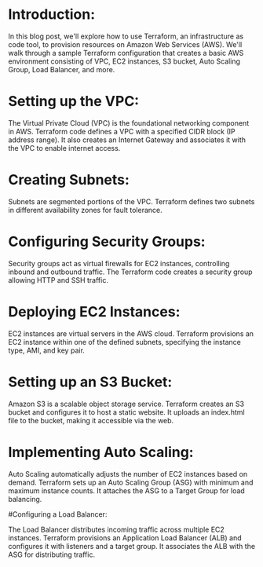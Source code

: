 # Introduction:
In this blog post, we'll explore how to use Terraform, an infrastructure as code tool, to provision resources on Amazon Web Services (AWS). We'll walk through a sample Terraform configuration that creates a basic AWS environment consisting of VPC, EC2 instances, S3 bucket, Auto Scaling Group, Load Balancer, and more.

# Setting up the VPC:

The Virtual Private Cloud (VPC) is the foundational networking component in AWS.
Terraform code defines a VPC with a specified CIDR block (IP address range).
It also creates an Internet Gateway and associates it with the VPC to enable internet access.

# Creating Subnets:

Subnets are segmented portions of the VPC.
Terraform defines two subnets in different availability zones for fault tolerance.

# Configuring Security Groups:

Security groups act as virtual firewalls for EC2 instances, controlling inbound and outbound traffic.
The Terraform code creates a security group allowing HTTP and SSH traffic.

# Deploying EC2 Instances:

EC2 instances are virtual servers in the AWS cloud.
Terraform provisions an EC2 instance within one of the defined subnets, specifying the instance type, AMI, and key pair.

# Setting up an S3 Bucket:

Amazon S3 is a scalable object storage service.
Terraform creates an S3 bucket and configures it to host a static website.
It uploads an index.html file to the bucket, making it accessible via the web.

# Implementing Auto Scaling:

Auto Scaling automatically adjusts the number of EC2 instances based on demand.
Terraform sets up an Auto Scaling Group (ASG) with minimum and maximum instance counts.
It attaches the ASG to a Target Group for load balancing.

#Configuring a Load Balancer:

The Load Balancer distributes incoming traffic across multiple EC2 instances.
Terraform provisions an Application Load Balancer (ALB) and configures it with listeners and a target group.
It associates the ALB with the ASG for distributing traffic.
